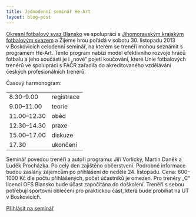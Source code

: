 ```yaml
---
title: Jednodenní seminář He-Art
layout: blog-post
---
```


[Okresní fotbalový svaz Blansko][ofs] ve spolupráci s [Jihomoravským krajským fotbalovým svazem][jmkfs] a Žijeme hrou pořádá v sobotu 30. listopadu 2013 v Boskovicích celodenní seminář, na kterém se trenéři mohou seznámit s programem He‑Art. Tento program nabízí model efektivního rozvoje hráčů fotbalu a jeho součástí je i „nové“ pojetí koučování, které Unie fotbalových trenérů ve spolupráci s FAČR zařadila do akreditovaného vzdělávání českých profesionálních trenérů.

Časový harmonogram:

<table class="table table-striped indent">
	<tr>
		<td>8.30–9.00</td>
 		<td>registrace</td>
	</tr>
	<tr>
		<td>9.00–11.00</td>
		<td>teorie</td>
	</tr>
	<tr>
		<td>11.00–12.30</td>
		<td colspan="2">oběd</td>
	</tr>
	<tr>
		<td>12.30–14.30</td>
		<td>praxe</td>
	</tr>
	<tr>
		<td>15.00–17.00</td>
		<td>diskuze</td>
	</tr>
	<tr>
		<td>17.30</td>
		<td>ukončení</td>
	</tr>
</table>

Seminář povedou trenéři a autoři programu: Jiří Vorlický, Martin Daněk a Luděk Procházka. Po celý den zajištěno občerstvení. Podrobné informace budou zaslány zájemcům po přihlášení do neděle 24. listopadu. Cena: 600–1000 Kč dle počtu přihlášených, počet účastníků je omezen. Pro trenéry „C“ licencí OFS Blansko bude účast započítána do doškolení. Trenéři s sebou potřebují sportovní oblečení pro praktickou část, která bude probíhat na UT v Boskovicích.

<a href="http://goo.gl/PM31lP" class="btn btn-primary indent">Přihlásit na seminář</a>

[jmkfs]: http://www.jmkfs.cz
[ofs]: http://rozhodci-ofsblansko.webnode.cz/ofs-blansko/